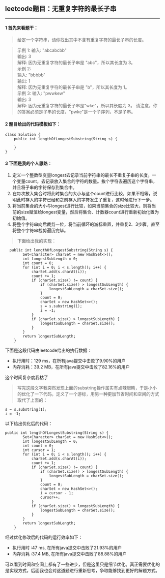 ## leetcode题目：无重复字符的最长子串

---

#### 1 首先来看题干：

> 给定一个字符串，请你找出其中不含有重复字符的最长子串的长度。

> 示例 1:
输入: "abcabcbb"  
输出: 3   
解释: 因为无重复字符的最长子串是 "abc"，所以其长度为 3。  
示例 2:  
输入: "bbbbb"  
输出: 1  
解释: 因为无重复字符的最长子串是 "b"，所以其长度为 1。  
示例 3:
输入: "pwwkew"  
输出: 3  
解释: 因为无重复字符的最长子串是"wke"，所以其长度为 3。
请注意，你的答案必须是子串的长度，"pwke"是一个子序列，不是子串。

#### 2 题目给出的代码模板如下：


```
class Solution {
    public int lengthOfLongestSubstring(String s) {
       
    }
}
```

#### 3 下面是我的个人思路：

1. 定义一个整数型变量longest去记录当前字符串的最长不重复子串的长度。一个变量count，去记录放入集合的字符的数量。挨个字符去遍历这个字符串，并且将子串的字符保存到集合中。 
2. 在每次放入集合时将此时集合的大小与这个count进行比较，如果不相等，说明此时存入的字符已经和之前存入的字符发生了重复，这时候进行下一步。
3. 将当前集合的大小与longest进行比较，如果当前集合的size比较大，则将当前的size赋值给longest变量，然后将集合、计数器count进行重新初始化置为初始值。
4. 将整个字符串向后裁剪一位，将当前循环的游标重置，并重复2、3步骤。直至将整个字符串裁剪遍历完毕。


> 下面给出我的实现：


```
  public int lengthOfLongestSubstring(String s) {
        Set<Character> charSet = new HashSet<>();
        int longestSubLength = 0;
        int count = 0;
        for (int i = 0; i < s.length(); i++) {
            charSet.add(s.charAt(i));
            count += 1;
            if (charSet.size() != count) {
                if (charSet.size() > longestSubLength) {
                    longestSubLength = charSet.size();
                }
                count = 0;
                charSet = new HashSet<>();
                s = s.substring(1);
                i = -1;
            }
            if (charSet.size() > longestSubLength) {
                longestSubLength = charSet.size();
            }
        }
        return longestSubLength;
    }
```

下面是这段代码由leetcode给出的执行数据：  
 * 执行用时：129 ms，在所有java提交中击败了9.90%的用户
 * 内存消耗：39.2 MB，在所有java提交中击败了82.16%的用户

这个时间复杂度我枯了

> 写完这段文字我突然发现上面的substring操作属实有点辣眼睛，于是小小的优化了一下代码，定义了一个游标，用另一种更加节省时间和空间的方式取代了上面的：

```
s = s.substring(1);
i = -1;
```

以下给出优化后的代码：

```
public int lengthOfLongestSubstring(String s) {
        Set<Character> charSet = new HashSet<>();
        int longestSubLength = 0;
        int count = 0;
        int cursor = 1;
        for (int i = 0; i < s.length(); i++) {
            charSet.add(s.charAt(i));
            count += 1;
            if (charSet.size() != count) {
                if (charSet.size() > longestSubLength) {
                    longestSubLength = charSet.size();
                }
                count = 0;
                charSet = new HashSet<>();
                i = cursor - 1;
                cursor++;
            }
            if (charSet.size() > longestSubLength) {
                longestSubLength = charSet.size();
            }
        }
        return longestSubLength;
    }
```

经过优化修改后的代码的运行效率如下：
* 执行用时 :47 ms, 在所有java提交中击败了21.93%的用户
* 内存消耗 :37.4 MB, 在所有java提交中击败了88.88%的用户

可以看到时间和空间上都有了一些进步，但是这里只是细节优化。真正需要优化的是实现方式，后面我也会对这道题进行重新思考，争取能够找到更好的解题方式。
